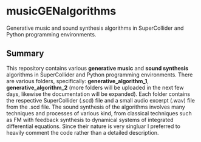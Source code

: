 # musicGENalgorithms
Generative music and sound synthesis algorithms in SuperCollider and Python programming environments.

## Summary

This repository contains various **generative music** and **sound synthesis** algorithms in SuperCollider and Python programming environments. There are various folders, specifically: **generative_algorithm_1**, **generative_algorithm_2** (more folders will be uploaded in the next few days, likewise the documentation will be expanded). Each folder contains the respective SuperCollider (.scd) file and a small audio excerpt (.wav) file from the .scd file. 
The sound synthesis of the algorithms involves many techniques and processes of various kind, from classical techniques such as FM with feedback synthesis to dynamical systems of integrated differential equations. Since their nature is very singluar I preferred to heavily comment the code rather than a detailed description.
